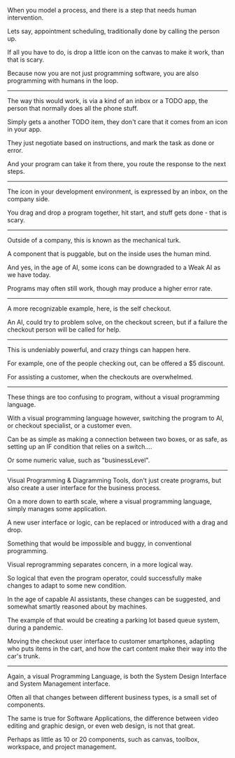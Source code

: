 When you model a process,
and there is a step that needs human intervention.

Lets say, appointment scheduling,
traditionally done by calling the person up.

If all you have to do, is drop a little icon on the canvas to make it work,
than that is scary.

Because now you are not just programming software,
you are also programming with humans in the loop.

---

The way this would work, is via a kind of an inbox or a TODO app,
the person that normally does all the phone stuff.

Simply gets a another TODO item,
they don't care that it comes from an icon in your app.

They just negotiate based on instructions,
and mark the task as done or error.

And your program can take it from there,
you route the response to the next steps.

---

The icon in your development environment,
is expressed by an inbox, on the company side.

You drag and drop a program together,
hit start, and stuff gets done - that is scary.

---

Outside of a company,
this is known as the mechanical turk.

A component that is puggable,
but on the inside uses the human mind.

And yes, in the age of AI,
some icons can be downgraded to a Weak AI as we have today.

Programs may often still work,
though may produce a higher error rate.

---

A more recognizable example, here,
is the self checkout.

An AI, could try to problem solve, on the checkout screen,
but if a failure the checkout person will be called for help.

---

This is undeniably powerful,
and crazy things can happen here.

For example, one of the people checking out,
can be offered a $5 discount.

For assisting a customer,
when the checkouts are overwhelmed.

---

These things are too confusing to program,
without a visual programming language.

With a visual programming language however,
switching the program to AI, or checkout specialist, or a customer even.

Can be as simple as making a connection between two boxes,
or as safe, as setting up an IF condition that relies on a switch....

Or some numeric value,
such as "businessLevel".

---

Visual Programming & Diagramming Tools, don't just create programs,
but also create a user interface for the business process.

On a more down to earth scale, where a visual programming language,
simply manages some application.

A new user interface or logic,
can be replaced or introduced with a drag and drop.

Something that would be impossible and buggy,
in conventional programming.

Visual reprogramming separates concern,
in a more logical way.

So logical that even the program operator,
could successfully make changes to adapt to some new condition.

In the age of capable AI assistants,
these changes can be suggested, and somewhat smartly reasoned about by machines.

The example of that would be creating a parking lot based queue system,
during a pandemic.

Moving the checkout user interface to customer smartphones,
adapting who puts items in the cart, and how the cart content make their way into the car's trunk.

---

Again, a visual Programming Language,
is both the System Design Interface and System Management interface.

Often all that changes between different business types,
is a small set of components.

The same is true for Software Applications,
the difference between video editing and graphic design, or even web design, is not that great.

Perhaps as little as 10 or 20 components,
such as canvas, toolbox, workspace, and project management.
